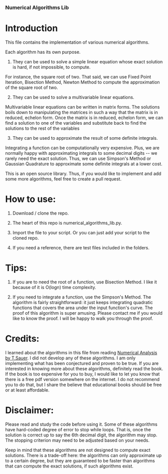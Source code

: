 ### Numerical Algorithms Lib

# Introduction

This file contains the implementation of various numerical algorithms.

Each algorithm has its own purpose.

1. They can be used to solve a simple linear equation whose exact solution is hard, if not impossible, to compute.

For instance, the square root of two. That said, we can use Fixed Point Iteration, Bisection Method, Newton Method to compute the approximation of the square root of two.

2. They can be used to solve a multivariable linear equations.

Multivariable linear equations can be written in matrix forms. The solutions boils down to manipulating the matrices in such a way that the matrix is in reduced, echelon form. Once the matrix is in reduced, echelon form, we can find a solution to one of the variables and substitute back to find the solutions to the rest of the variables

3. They can be used to approximate the result of some definite integrals.

Integrating a function can be computationally very expensive. Plus, we are normally happy with approximating integrals to some decimal digits -- we rarely need the exact solution. Thus, we can use Simpson's Method or Gaussian Quadrature to approximate some definite integrals at a lower cost.

  

This is an open source library. Thus, if you would like to implement and add some more algorithms, feel free to create a pull request.

  

# How to use:

1. Download / clone the repo.

2. The heart of this repo is numerical_algorithms_lib.py.

3. Import the file to your script. Or you can just add your script to the cloned repo.

4. If you need a reference, there are test files included in the folders.

  

# Tips:

1. If you are to need the root of a function, use Bisection Method. I like it because of it is O(logn) time complexity.

2. If you need to integrate a function, use the Simpson's Method. The algorithm is fairly straightforward: it just keeps integrating quadratic functions that covers the area under the input function's curve. The proof of this algorithm is super amusing. Please contact me if you would like to know the proof. I will be happy to walk you through the proof.

  

# Credits:

I learned about the algorithms in this file from reading [Numerical Analysis by T.Sauer](https://www.pearson.com/us/higher-education/program/Sauer-Numerical-Analysis-3rd-Edition/PGM1735484.html). I did not develop any of these algorithms. I am only implementing what has been conjectured and proven to be true. If you are interested in knowing more about these algorithms, definitely read the book. If the book is too expensive for you to buy, I would like to let you know that there is a free pdf version somewhere on the internet. I do not recommend you to do that, but I share the believe that educational books should be free or at least affordable.
  
# Disclaimer:

Please read and study the code before using it. Some of these algorithms have hard-coded degree of error to stop while loops. That is, once the solution is correct up to say the 6th decimal digit, the algorithm may stop. The stopping criterion may need to be adjusted based on your needs.

  

Keep in mind that these algorithms are not designed to compute exact solutions. There is a trade-off here: the algorithms can only approximate up to a certain degree, but they are guaranteed to be faster than algorithms that can compute the exact solutions, if such algorithms exist.
